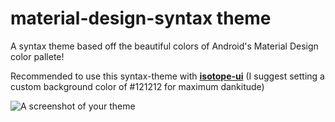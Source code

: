 # material-design-syntax theme

A syntax theme based off the beautiful colors of Android's Material Design color pallete!

Recommended to use this syntax-theme with [<b>isotope-ui</b>](https://atom.io/themes/isotope-ui)
(I suggest setting a custom background color of #121212 for maximum dankitude)

![A screenshot of your theme](https://f.cloud.github.com/assets/69169/2289498/4c3cb0ec-a009-11e3-8dbd-077ee11741e5.gif)
